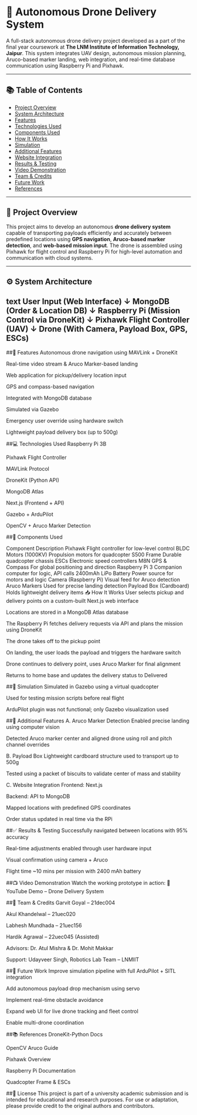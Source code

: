 # 🚁 Autonomous Drone Delivery System

A full-stack autonomous drone delivery project developed as a part of the final year coursework at **The LNM Institute of Information Technology, Jaipur**. This system integrates UAV design, autonomous mission planning, Aruco-based marker landing, web integration, and real-time database communication using Raspberry Pi and Pixhawk.

---

## 📚 Table of Contents

- [Project Overview](#project-overview)
- [System Architecture](#system-architecture)
- [Features](#features)
- [Technologies Used](#technologies-used)
- [Components Used](#components-used)
- [How It Works](#how-it-works)
- [Simulation](#simulation)
- [Additional Features](#additional-features)
- [Website Integration](#website-integration)
- [Results & Testing](#results--testing)
- [Video Demonstration](#video-demonstration)
- [Team & Credits](#team--credits)
- [Future Work](#future-work)
- [References](#references)

---

## 📌 Project Overview

This project aims to develop an autonomous **drone delivery system** capable of transporting payloads efficiently and accurately between predefined locations using **GPS navigation**, **Aruco-based marker detection**, and **web-based mission input**. The drone is assembled using Pixhawk for flight control and Raspberry Pi for high-level automation and communication with cloud systems.

---

## ⚙️ System Architecture

text
User Input (Web Interface) 
         ↓
MongoDB (Order & Location DB)
         ↓
Raspberry Pi (Mission Control via DroneKit)
         ↓
Pixhawk Flight Controller (UAV)
         ↓
Drone (With Camera, Payload Box, GPS, ESCs)
---

##🚀 Features
Autonomous drone navigation using MAVLink + DroneKit

Real-time video stream & Aruco Marker-based landing

Web application for pickup/delivery location input

GPS and compass-based navigation

Integrated with MongoDB database

Simulated via Gazebo

Emergency user override using hardware switch

Lightweight payload delivery box (up to 500g)

##💻 Technologies Used
Raspberry Pi 3B

Pixhawk Flight Controller

MAVLink Protocol

DroneKit (Python API)

MongoDB Atlas

Next.js (Frontend + API)

Gazebo + ArduPilot

OpenCV + Aruco Marker Detection

##🧰 Components Used

Component	Description
Pixhawk	Flight controller for low-level control
BLDC Motors (1000KV)	Propulsion motors for quadcopter
S500 Frame	Durable quadcopter chassis
ESCs	Electronic speed controllers
M8N GPS & Compass	For global positioning and direction
Raspberry Pi 3	Companion computer for logic, API calls
2400mAh LiPo Battery	Power source for motors and logic
Camera (Raspberry Pi)	Visual feed for Aruco detection
Aruco Markers	Used for precise landing detection
Payload Box (Cardboard)	Holds lightweight delivery items
📥 How It Works
User selects pickup and delivery points on a custom-built Next.js web interface

Locations are stored in a MongoDB Atlas database

The Raspberry Pi fetches delivery requests via API and plans the mission using DroneKit

The drone takes off to the pickup point

On landing, the user loads the payload and triggers the hardware switch

Drone continues to delivery point, uses Aruco Marker for final alignment

Returns to home base and updates the delivery status to Delivered

##🧪 Simulation
Simulated in Gazebo using a virtual quadcopter

Used for testing mission scripts before real flight

ArduPilot plugin was not functional; only Gazebo visualization used

##🎯 Additional Features
A. Aruco Marker Detection
Enabled precise landing using computer vision

Detected Aruco marker center and aligned drone using roll and pitch channel overrides

B. Payload Box
Lightweight cardboard structure used to transport up to 500g

Tested using a packet of biscuits to validate center of mass and stability

C. Website Integration
Frontend: Next.js

Backend: API to MongoDB

Mapped locations with predefined GPS coordinates

Order status updated in real time via the RPi

##✅ Results & Testing
Successfully navigated between locations with 95% accuracy

Real-time adjustments enabled through user hardware input

Visual confirmation using camera + Aruco

Flight time ~10 mins per mission with 2400 mAh battery

##📺 Video Demonstration
Watch the working prototype in action:
🎥 YouTube Demo – Drone Delivery System

##👥 Team & Credits
Garvit Goyal – 21dec004

Akul Khandelwal – 21uec020

Labhesh Mundhada – 21uec156

Hardik Agrawal – 22uec045 (Assisted)

Advisors: Dr. Atul Mishra & Dr. Mohit Makkar

Support: Udayveer Singh, Robotics Lab Team – LNMIIT

##🔮 Future Work
Improve simulation pipeline with full ArduPilot + SITL integration

Add autonomous payload drop mechanism using servo

Implement real-time obstacle avoidance

Expand web UI for live drone tracking and fleet control

Enable multi-drone coordination

##📚 References
DroneKit-Python Docs

OpenCV Aruco Guide

Pixhawk Overview

Raspberry Pi Documentation

Quadcopter Frame & ESCs

##📄 License
This project is part of a university academic submission and is intended for educational and research purposes. For use or adaptation, please provide credit to the original authors and contributors.
